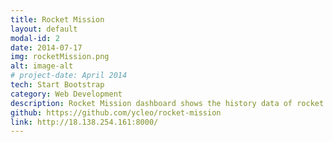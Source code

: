 ```yaml
---
title: Rocket Mission
layout: default
modal-id: 2
date: 2014-07-17
img: rocketMission.png
alt: image-alt
# project-date: April 2014
tech: Start Bootstrap
category: Web Development
description: Rocket Mission dashboard shows the history data of rocket launches, and also allows user to plan their own rocket missions for fun. Just type in the launch date, mission name, rocket type, and the destination planet, then you can put your great mission beside SpaceX and NASA!
github: https://github.com/ycleo/rocket-mission
link: http://18.138.254.161:8000/
---
```

